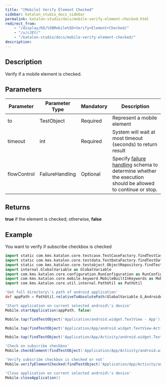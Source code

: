 ```yaml
---
title: "[Mobile] Verify Element Checked"
sidebar: katalon_studio_docs_sidebar
permalink: katalon-studio/docs/mobile-verify-element-checked.html
redirect_from:
    - "/display/KD/%5BMobile%5D+Verify+Element+Checked/"
    - "/x/cJEY/"
    - "/katalon-studio/docs/mobile-verify-element-checked/"
description:
---
```

Description
-----------

Verify if a mobile element is checked.    

Parameters
----------

| Parameter | Parameter Type | Mandatory | Description |
| --- | --- | --- | --- |
| to | TestObject  | Required | Represent a mobile element |
| timeout  | int | Required | System will wait at most timeout (seconds) to return result |
| flowControl | FailureHandling | Optional | Specify [failure handling](/x/qAAM) schema to determine whether the execution should be allowed to continue or stop. |

Returns
-------

**true** if the element is checked; otherwise, **false**

Example
-------

You want to verify if subscribe checkbox is checked 

```groovy
import static com.kms.katalon.core.testcase.TestCaseFactory.findTestCase
import static com.kms.katalon.core.testdata.TestDataFactory.findTestData
import static com.kms.katalon.core.testobject.ObjectRepository.findTestObject
import internal.GlobalVariable as GlobalVariable
import com.kms.katalon.core.configuration.RunConfiguration as RunConfiguration
import com.kms.katalon.core.mobile.keyword.MobileBuiltInKeywords as Mobile
import com.kms.katalon.core.util.internal.PathUtil as PathUtil

'Get full directory\'s path of android application'
def appPath = PathUtil.relativeToAbsolutePath(GlobalVariable.G_AndroidApp, RunConfiguration.getProjectDir())

'Start application on current selected android\'s device'
Mobile.startApplication(appPath, false)

Mobile.tap(findTestObject('Application/android.widget.TextView - App'), 10)

Mobile.tap(findTestObject('Application/App/android.widget.TextView-Activity'), 10)

Mobile.tap(findTestObject('Application/App/Activity/android.widget.TextView-Custom Dialog'), 10)

'Check on subscribe checkbox'
Mobile.checkElement(findTestObject('Application/App/Activity/android.widget.Check - Subscribe'), 10)

'Verify subscribe checkbox is checked or not'
Mobile.verifyElementChecked(findTestObject('Application/App/Activity/android.widget.Check - Subscribe'), 10)

'Close application on current selected android\'s device'
Mobile.closeApplication()
```